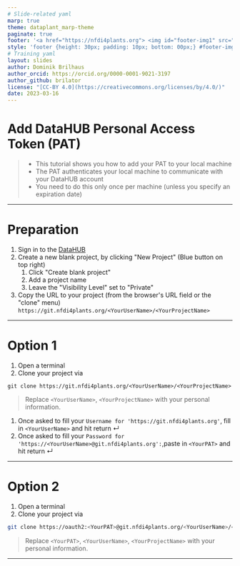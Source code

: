 ```yaml
---
# Slide-related yaml
marp: true
theme: dataplant_marp-theme
paginate: true
footer: '<a href="https://nfdi4plants.org"> <img id="footer-img1" src="../../images/_logos/DataPLANT/DataPLANT_logo_square_bg_transparent.svg"></a> <a href="https://creativecommons.org/licenses/by/4.0/"><img id="footer-img2" src="../../images/_logos/CreativeCommons/by.svg"> </a>'
style: 'footer {height: 30px; padding: 10px; bottom: 00px;} #footer-img1 {height: 30px; padding-left: 0px;} #footer-img2 {height: 20px; padding-left: 20px; opacity: 0.5;}'
# Training yaml
layout: slides
author: Dominik Brilhaus
author_orcid: https://orcid.org/0000-0001-9021-3197
author_github: brilator
license: "[CC-BY 4.0](https://creativecommons.org/licenses/by/4.0/)"
date: 2023-03-16
---
```


# Add DataHUB Personal Access Token (PAT)

> - This tutorial shows you how to add your PAT to your local machine
> - The PAT authenticates your local machine to communicate with your DataHUB account
> - You need to do this only once per machine (unless you specify an expiration date)

<!-- Source to slide(s) -->
<!-- ../../bricks/tutorial_datahub_PAT_add-title.md -->


---

# Preparation

1. Sign in to the [DataHUB](https://git.nfdi4plants.org/)
2. Create a new blank project, by clicking "New Project" (Blue button on top right)
   1. Click "Create blank project"
   2. Add a project name
   3. Leave the "Visibility Level" set to "Private"
3. Copy the URL to your project (from the browser's URL field or the "clone" menu) `https://git.nfdi4plants.org/<YourUserName>/<YourProjectName>`

<!-- Source to slide(s) -->
<!-- ../../bricks/tutorial_datahub_PAT_add-Preparation.md -->


---

# Option 1

1. Open a terminal
2. Clone your project via
  ```
  git clone https://git.nfdi4plants.org/<YourUserName>/<YourProjectName>
  ```
  > Replace `<YourUserName>`, `<YourProjectName>` with your personal information.
1. Once asked to fill your  `Username for 'https://git.nfdi4plants.org'`, fill in `<YourUserName>` and hit return &#8629;
2. Once asked to fill your  `Password for 'https://<YourUserName>@git.nfdi4plants.org':`,paste in `<YourPAT>` and hit return &#8629;

<!-- Source to slide(s) -->
<!-- ../../bricks/tutorial_datahub_PAT_add-Option_1.md -->


---

# Option 2

1. Open a terminal
2. Clone your project via

```bash
git clone https://oauth2:<YourPAT>@git.nfdi4plants.org/<YourUserName>/<YourProjectName>
```

> Replace `<YourPAT>`, `<YourUserName>`, `<YourProjectName>` with your personal information.

<!-- Source to slide(s) -->
<!-- ../../bricks/tutorial_datahub_PAT_add-Option_2.md -->


---
